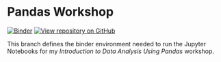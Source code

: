 # Pandas Workshop
[![Binder](https://mybinder.org/badge_logo.svg)](https://mybinder.org/v2/gh/stefmolin/binder-environments/pandas_workshop?urlpath=git-pull?repo=https://github.com/stefmolin/pandas-workshop) [![View repository on GitHub](https://img.shields.io/badge/Github-view%20repo-lightgrey?logo=GitHub&logoColor=white)](https://github.com/stefmolin/pandas-workshop)

This branch defines the binder environment needed to run the Jupyter Notebooks for my *Introduction to Data Analysis Using Pandas* workshop.

